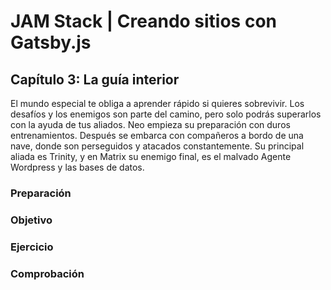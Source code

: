 # JAM Stack | Creando sitios con Gatsby.js

## Capítulo 3: La guía interior
El mundo especial te obliga a aprender rápido si quieres sobrevivir. Los desafíos y los enemigos son parte del camino,
pero solo podrás superarlos con la ayuda de tus aliados. Neo empieza su preparación con duros entrenamientos.
Después se embarca con compañeros a bordo de una nave, donde son perseguidos y atacados constantemente.
Su principal aliada es Trinity, y en Matrix su enemigo final, es el malvado Agente Wordpress y las bases de datos.

### Preparación

### Objetivo

### Ejercicio

### Comprobación
